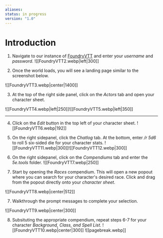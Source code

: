 ```yaml
---
aliases: 
status: in progress
version: "1.0"
---
```

# Introduction
1. Navigate to our instance of [FoundryVTT](https://foundryredirect.com/tcs) and enter your *username* and *password*.
![[FoundryVTT2.webp|left|300]]

2. Once the world loads, you will see a landing page similar to the screenshot below.

![[FoundryVTT3.webp|center|1400]]

3. At the top of the right side panel, click on the *Actors* tab and open your character sheet.

![[FoundryVTT4.webp|left|250]]![[FoundryVTT5.webp|left|350]]

----------

4. Click on the *Edit* button in the top left of your character sheet.
![[FoundryVTT6.webp|192]]
5. On the right sidepanel, click the *Chatlog* tab. At the bottom, enter */r 5d6* to roll 5 six-sided die for your character stats.
![[FoundryVTT11.webp|300]]![[FoundryVTT12.webp|300]]

6. On the right sidepanel, click on the *Compendiums* tab and enter the *5e.tools* folder.
![[FoundryVTT7.webp|250]]

6. Start by opening the *Races* compendium. This will open a new popout where you can search for your character's desired race. Click and drag from the popout directly onto your *character sheet*.

![[FoundryVTT8.webp|center|512]]

7. Walkthrough the prompt messages to complete your selection.

![[FoundryVTT9.webp|center|300]]

8. Subsituting the appropriate compendium, repeat steps 6-7 for your character *Background, Class, and Spell List*.
![[FoundryVTT10.webp|center|300]]
![[pagebreak.webp]]